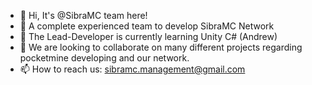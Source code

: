 - 👋 Hi, It's @SibraMC team here!
- 👀 A complete experienced team to develop SibraMC Network
- 🌱 The Lead-Developer is currently learning Unity C# (Andrew)
- 💞️ We are looking to collaborate on many different projects regarding pocketmine developing and our network.
- 📫 How to reach us: sibramc.management@gmail.com

<!---
SibraMC/SibraMC is a ✨ special ✨ repository because its `README.md` (this file) appears on your GitHub profile.
You can click the Preview link to take a look at your changes.
--->
